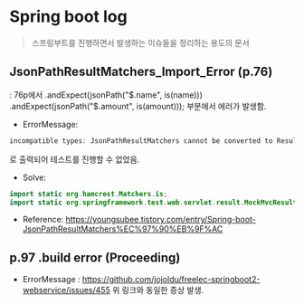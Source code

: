 # Spring boot log
> 스프링부트를 진행하면서 발생하는 이슈들을 정리하는 용도의 문서

## JsonPathResultMatchers_Import_Error (p.76)
: 76p에서 .andExpect(jsonPath("$.name", is(name))) .andExpect(jsonPath("$.amount", is(amount))); 부분에서 에러가 발생함.

- ErrorMessage: 
``` java
incompatible types: JsonPathResultMatchers cannot be converted to ResultMatcher .andExpect(jsonPath("$.name",is(name)))
```                
로 출력되어 테스트를 진행할 수 없었음. 

- Solve: 
```java
import static org.hamcrest.Matchers.is; 
import static org.springframework.test.web.servlet.result.MockMvcResultMatchers.jsonPath;
```

- Reference: https://youngsubee.tistory.com/entry/Spring-boot-JsonPathResultMatchers%EC%97%90%EB%9F%AC

## p.97 .build error (Proceeding)

- ErrorMessage
: https://github.com/jojoldu/freelec-springboot2-webservice/issues/455 위 링크와 동일한 증상 발생. 


